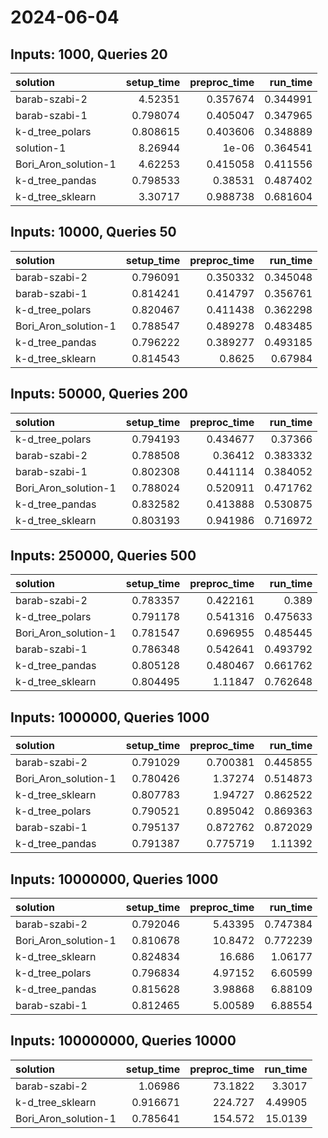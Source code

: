 # 2024-06-04

## Inputs: 1000, Queries 20

| solution             |   setup_time |   preproc_time |   run_time |
|:---------------------|-------------:|---------------:|-----------:|
| barab-szabi-2        |     4.52351  |       0.357674 |   0.344991 |
| barab-szabi-1        |     0.798074 |       0.405047 |   0.347965 |
| k-d_tree_polars      |     0.808615 |       0.403606 |   0.348889 |
| solution-1           |     8.26944  |       1e-06    |   0.364541 |
| Bori_Aron_solution-1 |     4.62253  |       0.415058 |   0.411556 |
| k-d_tree_pandas      |     0.798533 |       0.38531  |   0.487402 |
| k-d_tree_sklearn     |     3.30717  |       0.988738 |   0.681604 |

## Inputs: 10000, Queries 50

| solution             |   setup_time |   preproc_time |   run_time |
|:---------------------|-------------:|---------------:|-----------:|
| barab-szabi-2        |     0.796091 |       0.350332 |   0.345048 |
| barab-szabi-1        |     0.814241 |       0.414797 |   0.356761 |
| k-d_tree_polars      |     0.820467 |       0.411438 |   0.362298 |
| Bori_Aron_solution-1 |     0.788547 |       0.489278 |   0.483485 |
| k-d_tree_pandas      |     0.796222 |       0.389277 |   0.493185 |
| k-d_tree_sklearn     |     0.814543 |       0.8625   |   0.67984  |

## Inputs: 50000, Queries 200

| solution             |   setup_time |   preproc_time |   run_time |
|:---------------------|-------------:|---------------:|-----------:|
| k-d_tree_polars      |     0.794193 |       0.434677 |   0.37366  |
| barab-szabi-2        |     0.788508 |       0.36412  |   0.383332 |
| barab-szabi-1        |     0.802308 |       0.441114 |   0.384052 |
| Bori_Aron_solution-1 |     0.788024 |       0.520911 |   0.471762 |
| k-d_tree_pandas      |     0.832582 |       0.413888 |   0.530875 |
| k-d_tree_sklearn     |     0.803193 |       0.941986 |   0.716972 |

## Inputs: 250000, Queries 500

| solution             |   setup_time |   preproc_time |   run_time |
|:---------------------|-------------:|---------------:|-----------:|
| barab-szabi-2        |     0.783357 |       0.422161 |   0.389    |
| k-d_tree_polars      |     0.791178 |       0.541316 |   0.475633 |
| Bori_Aron_solution-1 |     0.781547 |       0.696955 |   0.485445 |
| barab-szabi-1        |     0.786348 |       0.542641 |   0.493792 |
| k-d_tree_pandas      |     0.805128 |       0.480467 |   0.661762 |
| k-d_tree_sklearn     |     0.804495 |       1.11847  |   0.762648 |

## Inputs: 1000000, Queries 1000

| solution             |   setup_time |   preproc_time |   run_time |
|:---------------------|-------------:|---------------:|-----------:|
| barab-szabi-2        |     0.791029 |       0.700381 |   0.445855 |
| Bori_Aron_solution-1 |     0.780426 |       1.37274  |   0.514873 |
| k-d_tree_sklearn     |     0.807783 |       1.94727  |   0.862522 |
| k-d_tree_polars      |     0.790521 |       0.895042 |   0.869363 |
| barab-szabi-1        |     0.795137 |       0.872762 |   0.872029 |
| k-d_tree_pandas      |     0.791387 |       0.775719 |   1.11392  |

## Inputs: 10000000, Queries 1000

| solution             |   setup_time |   preproc_time |   run_time |
|:---------------------|-------------:|---------------:|-----------:|
| barab-szabi-2        |     0.792046 |        5.43395 |   0.747384 |
| Bori_Aron_solution-1 |     0.810678 |       10.8472  |   0.772239 |
| k-d_tree_sklearn     |     0.824834 |       16.686   |   1.06177  |
| k-d_tree_polars      |     0.796834 |        4.97152 |   6.60599  |
| k-d_tree_pandas      |     0.815628 |        3.98868 |   6.88109  |
| barab-szabi-1        |     0.812465 |        5.00589 |   6.88554  |

## Inputs: 100000000, Queries 10000

| solution             |   setup_time |   preproc_time |   run_time |
|:---------------------|-------------:|---------------:|-----------:|
| barab-szabi-2        |     1.06986  |        73.1822 |    3.3017  |
| k-d_tree_sklearn     |     0.916671 |       224.727  |    4.49905 |
| Bori_Aron_solution-1 |     0.785641 |       154.572  |   15.0139  |